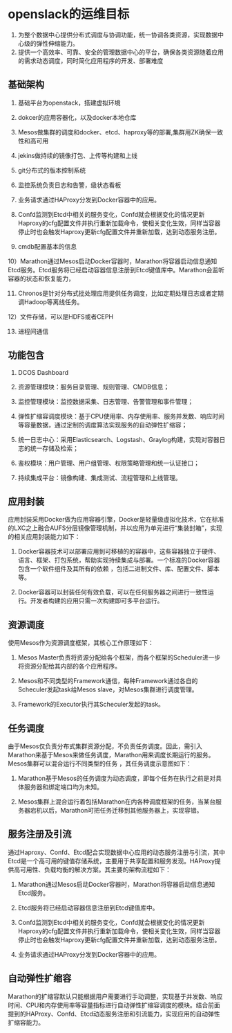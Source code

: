 # openslack的运维目标
1) 为整个数据中心提供分布式调度与协调功能，统一协调各类资源，实现数据中心级的弹性伸缩能力。
2) 提供一个高效率、可靠、安全的管理数据中心的平台，确保各类资源随着应用的需求动态调度，同时简化应用程序的开发、部署难度

## 基础架构
1) 基础平台为openstack，搭建虚拟环境

2) dokcer的应用容器化，以及docker本地仓库

3) Mesos做集群的调度和docker、etcd、haproxy等的部署,集群用ZK确保一致性和高可用

4) jekins做持续的镜像打包、上传等构建和上线

5) git分布式的版本控制系统

6) 监控系统负责日志和告警，级状态看板

7) 业务请求通过HAProxy分发到Docker容器中的应用。

8) Confd监测到Etcd中相关的服务变化，Confd就会根据变化的情况更新Haproxy的cfg配置文件并执行重新加载命令，使相关变化生效，同样当容器停止时也会触发Haproxy更新cfg配置文件并重新加载，达到动态服务注册。

9) cmdb配置基本的信息

10）Marathon通过Mesos启动Docker容器时，Marathon将容器启动信息通知Etcd服务。Etcd服务将已经启动容器信息注册到Etcd键值库中。Marathon会监听容器的状态和恢复能力，

11) Chronos是针对分布式批处理应用提供任务调度，比如定期处理日志或者定期调Hadoop等离线任务。

12）文件存储，可以是HDFS或者CEPH

13) 进程间通信

## 功能包含
1) DCOS Dashboard

2) 资源管理模块：服务目录管理、规则管理、CMDB信息；

3) 监控管理模块：监控数据采集、日志管理、告警管理和事件管理；

4) 弹性扩缩容调度模块：基于CPU使用率、内存使用率、服务并发数、响应时间等容量数据，通过定制的调度算法实现服务的自动弹性扩缩容；

5) 统一日志中心：采用Elasticsearch、Logstash、Graylog构建，实现对容器日志的统一存储及检索；

6) 鉴权模块：用户管理、用户组管理、权限策略管理和统一认证接口；

7) 持续集成平台：镜像构建、集成测试、流程管理和上线管理。


## 应用封装
应用封装采用Docker做为应用容器引擎，Docker是轻量级虚拟化技术，它在标准的LXC之上融合AUFS分层镜像管理机制，并以应用为单元进行“集装封箱”，实现的相关应用封装能力如下：

1) Docker容器技术可以部署应用到可移植的的容器中，这些容器独立于硬件、语言、框架、打包系统，帮助实现持续集成与部署。一个标准的Docker容器包含一个软件组件及其所有的依赖 ，包括二进制文件、库、配置文件、脚本等。

2) Docker容器可以封装任何有效负载，可以在任何服务器之间进行一致性运行。开发者构建的应用只需一次构建即可多平台运行。

## 资源调度
使用Mesos作为资源调度框架，其核心工作原理如下：
1) Mesos Master负责将资源分配给各个框架，而各个框架的Scheduler进一步将资源分配给其内部的各个应用程序。

2) Mesos和不同类型的Framework通信，每种Framework通过各自的Scheculer发起task给Mesos slave，对Mesos集群进行调度管理。

3) Framework的Executor执行其Scheculer发起的task。

## 任务调度
由于Mesos仅负责分布式集群资源分配，不负责任务调度。因此，需引入Marathon来基于Mesos来做任务调度，Marathon用来调度长期运行的服务。Mesos集群可以混合运行不同类型的任务 ，其任务调度示意图如下：

1) Marathon基于Mesos的任务调度为动态调度，即每个任务在执行之前是对具体服务器和绑定端口均为未知。

2) Mesos集群上混合运行着包括Marathon在内各种调度框架的任务，当某台服务器宕机以后，Marathon可把任务迁移到其他服务器上，实现容错。

## 服务注册及引流
通过Haproxy、Confd、Etcd配合实现数据中心应用的动态服务注册与引流，其中Etcd是一个高可用的键值存储系统，主要用于共享配置和服务发现。HAProxy提供高可用性、负载均衡的解决方案。其主要的架构流程如下：

1) Marathon通过Mesos启动Docker容器时，Marathon将容器启动信息通知Etcd服务。

2) Etcd服务将已经启动容器信息注册到Etcd键值库中。

3) Confd监测到Etcd中相关的服务变化，Confd就会根据变化的情况更新Haproxy的cfg配置文件并执行重新加载命令，使相关变化生效，同样当容器停止时也会触发Haproxy更新cfg配置文件并重新加载，达到动态服务注册。

4) 业务请求通过HAProxy分发到Docker容器中的应用。

## 自动弹性扩缩容
Marathon的扩缩容默认只能根据用户需要进行手动调整，实现基于并发数、响应时间、CPU和内存使用率等容量指标进行自动弹性扩缩容调度的模块。结合前面提到的HAProxy、Confd、Etcd动态服务注册和引流能力，实现应用的自动弹性扩缩容能力。